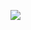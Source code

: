 [![](https://jitpack.io/v/zj565061763/compose-systemui.svg)](https://jitpack.io/#zj565061763/compose-systemui)